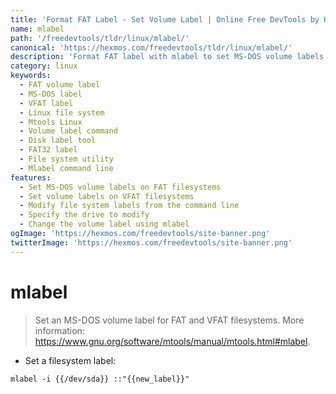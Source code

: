 ```yaml
---
title: 'Format FAT Label - Set Volume Label | Online Free DevTools by Hexmos'
name: mlabel
path: '/freedevtools/tldr/linux/mlabel/'
canonical: 'https://hexmos.com/freedevtools/tldr/linux/mlabel/'
description: 'Format FAT label with mlabel to set MS-DOS volume labels on FAT and VFAT filesystems on Linux. Free online tool, no registration required.'
category: linux
keywords:
  - FAT volume label
  - MS-DOS label
  - VFAT label
  - Linux file system
  - Mtools Linux
  - Volume label command
  - Disk label tool
  - FAT32 label
  - File system utility
  - Mlabel command line
features:
  - Set MS-DOS volume labels on FAT filesystems
  - Set volume labels on VFAT filesystems
  - Modify file system labels from the command line
  - Specify the drive to modify
  - Change the volume label using mlabel
ogImage: 'https://hexmos.com/freedevtools/site-banner.png'
twitterImage: 'https://hexmos.com/freedevtools/site-banner.png'
---
```


# mlabel

> Set an MS-DOS volume label for FAT and VFAT filesystems.
> More information: <https://www.gnu.org/software/mtools/manual/mtools.html#mlabel>.

- Set a filesystem label:

`mlabel -i {{/dev/sda}} ::"{{new_label}}"`
